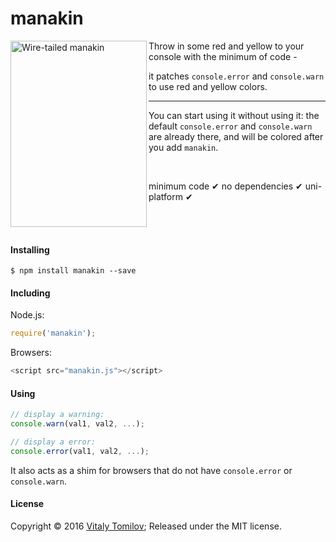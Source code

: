 # manakin

<img align="left" width="218" height="298" src="https://s31.postimg.org/y3s1ucqor/manakin.jpg" alt="Wire-tailed manakin">

Throw in some red and yellow to your console with the minimum of code - 

it patches `console.error` and `console.warn` to use red and yellow colors.

---

You can start using it without using it: the default `console.error` and `console.warn` are already there,
and will be colored after you add `manakin`.

<br/>

minimum code &#10004; no dependencies &#10004; uni-platform &#10004;

<br/><br/>

#### Installing

```
$ npm install manakin --save
```

#### Including

Node.js:
```js
require('manakin');
```

Browsers:
```js
<script src="manakin.js"></script>
```

#### Using

```js
// display a warning:
console.warn(val1, val2, ...);

// display a error:
console.error(val1, val2, ...);
```

It also acts as a shim for browsers that do not have `console.error` or `console.warn`.

#### License

Copyright © 2016 [Vitaly Tomilov](https://github.com/vitaly-t);
Released under the MIT license.
